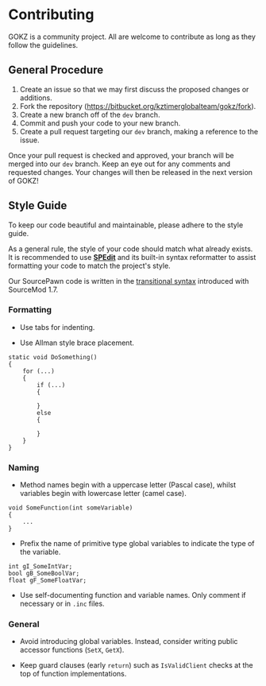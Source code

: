 # Contributing

GOKZ is a community project. All are welcome to contribute as long as they follow the guidelines.

## General Procedure

 1. Create an issue so that we may first discuss the proposed changes or additions.
 2. Fork the repository (https://bitbucket.org/kztimerglobalteam/gokz/fork).
 3. Create a new branch off of the `dev` branch.
 4. Commit and push your code to your new branch.
 5. Create a pull request targeting our `dev` branch, making a reference to the issue.

Once your pull request is checked and approved, your branch will be merged into our `dev` branch. Keep an eye out for any comments and requested changes. Your changes will then be released in the next version of GOKZ!

## Style Guide

To keep our code beautiful and maintainable, please adhere to the style guide.

As a general rule, the style of your code should match what already exists. It is recommended to use [**SPEdit**](https://github.com/JulienKluge/Spedit) and its built-in syntax reformatter to assist formatting your code to match the project's style.

Our SourcePawn code is written in the [transitional syntax](https://wiki.alliedmods.net/SourcePawn_Transitional_Syntax) introduced with SourceMod 1.7.

### Formatting

* Use tabs for indenting.

* Use Allman style brace placement.
```
static void DoSomething()
{
	for (...)
	{
		if (...)
		{
		
		}
		else
		{

		}
	}
}
```

### Naming

* Method names begin with a uppercase letter (Pascal case), whilst variables begin with lowercase letter (camel case).
```
void SomeFunction(int someVariable)
{
	...
}
```

* Prefix the name of primitive type global variables to indicate the type of the variable.
```
int gI_SomeIntVar;
bool gB_SomeBoolVar;
float gF_SomeFloatVar;
```

* Use self-documenting function and variable names. Only comment if necessary or in `.inc` files.

### General

* Avoid introducing global variables. Instead, consider writing public accessor functions (`SetX`, `GetX`).

* Keep guard clauses (early `return`) such as `IsValidClient` checks at the top of function implementations.